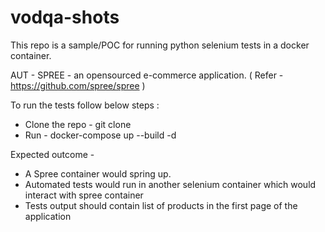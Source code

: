 # vodqa-shots
This repo is a sample/POC for running python selenium tests in a docker container.

AUT - SPREE - an opensourced e-commerce application. ( Refer - https://github.com/spree/spree )

To run the tests follow below steps :

* Clone the repo - git clone <url>
* Run - docker-compose up --build -d

Expected outcome -

* A Spree container would spring up.
* Automated tests would run in another selenium container which would interact with spree container
* Tests output should contain list of products in the first page of the application
